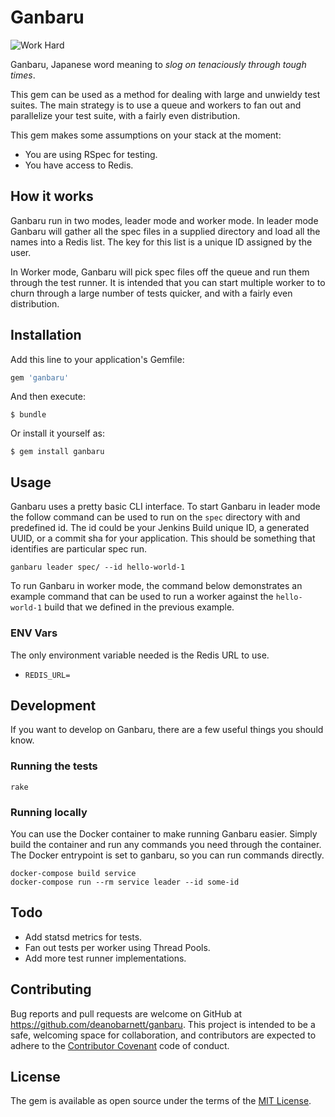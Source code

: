# Ganbaru

![Work Hard](https://25.media.tumblr.com/tumblr_lrkyzeVtcc1qm6oc3o1_500.gif)

Ganbaru, Japanese word meaning to _slog on tenaciously through tough times_.

This gem can be used as a method for dealing with large and unwieldy test suites. The main strategy is to use a queue and workers to fan out and parallelize your test suite, with a fairly even distribution.

This gem makes some assumptions on your stack at the moment:

- You are using RSpec for testing.
- You have access to Redis.

## How it works

Ganbaru run in two modes, leader mode and worker mode. In leader mode Ganbaru will gather all the spec files in a supplied directory and load all the names into a Redis list. The key for this list is a unique ID assigned by the user.

In Worker mode, Ganbaru will pick spec files off the queue and run them through the test runner. It is intended that you can start multiple worker to to churn through a large number of tests quicker, and with a fairly even distribution.

## Installation

Add this line to your application's Gemfile:

```ruby
gem 'ganbaru'
```

And then execute:

    $ bundle

Or install it yourself as:

    $ gem install ganbaru

## Usage

Ganbaru uses a pretty basic CLI interface. To start Ganbaru in leader mode the follow command can be used to run on the `spec` directory with and predefined id. The id could be your Jenkins Build unique ID, a generated UUID, or a commit sha for your application. This should be something that identifies are particular spec run.

`ganbaru leader spec/ --id hello-world-1`

To run Ganbaru in worker mode, the command below demonstrates an example command that can be used to run a worker against the `hello-world-1` build that we defined in the previous example.

### ENV Vars

The only environment variable needed is the Redis URL to use.

- `REDIS_URL=`

## Development

If you want to develop on Ganbaru, there are a few useful things you should know.

### Running the tests
`rake`

### Running locally
You can use the Docker container to make running Ganbaru easier. Simply build the container and run any commands you need through the container. The Docker entrypoint is set to ganbaru, so you can run commands directly.

```shell
docker-compose build service
docker-compose run --rm service leader --id some-id
```

## Todo

- Add statsd metrics for tests.
- Fan out tests per worker using Thread Pools.
- Add more test runner implementations.

## Contributing

Bug reports and pull requests are welcome on GitHub at https://github.com/deanobarnett/ganbaru. This project is intended to be a safe, welcoming space for collaboration, and contributors are expected to adhere to the [Contributor Covenant](http://contributor-covenant.org) code of conduct.


## License

The gem is available as open source under the terms of the [MIT License](http://opensource.org/licenses/MIT).
